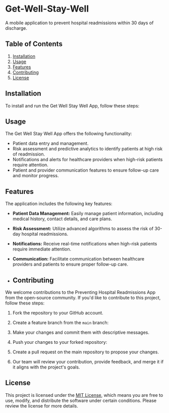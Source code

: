 # Get-Well-Stay-Well
A mobile application to prevent hospital readmissions within 30 days of discharge. 

## Table of Contents

1. [Installation](#installation)
2. [Usage](#usage)
3. [Features](#features)
4. [Contributing](#contributing)
5. [License](#license)

## Installation

To install and run the Get Well Stay Well App, follow these steps:

## Usage

The Get Well Stay Well App offers the following functionality:

- Patient data entry and management.
- Risk assessment and predictive analytics to identify patients at high risk of readmission.
- Notifications and alerts for healthcare providers when high-risk patients require attention.
- Patient and provider communication features to ensure follow-up care and monitor progress.

## Features

The application includes the following key features:

- **Patient Data Management:** Easily manage patient information, including medical history, contact details, and care plans.

- **Risk Assessment:** Utilize advanced algorithms to assess the risk of 30-day hospital readmissions.

- **Notifications:** Receive real-time notifications when high-risk patients require immediate attention.

- **Communication:** Facilitate communication between healthcare providers and patients to ensure proper follow-up care.

- ## Contributing

We welcome contributions to the Preventing Hospital Readmissions App from the open-source community. If you'd like to contribute to this project, follow these steps:

1. Fork the repository to your GitHub account.

2. Create a feature branch from the `main` branch:

3. Make your changes and commit them with descriptive messages.

4. Push your changes to your forked repository:

5. Create a pull request on the main repository to propose your changes.

6. Our team will review your contribution, provide feedback, and merge it if it aligns with the project's goals.

## License

This project is licensed under the [MIT License](./LICENSE), which means you are free to use, modify, and distribute the software under certain conditions. Please review the license for more details.



